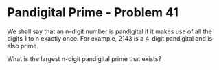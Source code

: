 # Pandigital Prime - Problem 41

We shall say that an n-digit number is pandigital if it makes use of all the digits 1 to n exactly once.
For example, 2143 is a 4-digit pandigital and is also prime.

What is the largest n-digit pandigital prime that exists?
